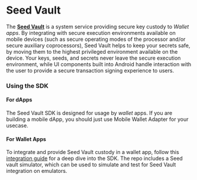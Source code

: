 # Seed Vault

The [**Seed Vault**](https://github.com/solana-mobile/seed-vault-sdk) is a system service providing secure key custody to _Wallet apps_. By integrating with secure execution environments available on mobile devices (such as secure operating modes of the processor and/or secure auxiliary coprocessors), Seed Vault helps to keep your secrets safe, by moving them to the highest privileged environment available on the device. Your keys, seeds, and secrets never leave the secure execution environment, while UI components built into Android handle interaction with the user to provide a secure transaction signing experience to users.

### Using the SDK

#### For dApps

The Seed Vault SDK is designed for usage by _wallet_ apps. If you are building a mobile dApp, you should just use Mobile Wallet Adapter for your usecase.

#### For Wallet Apps

To integrate and provide Seed Vault custody in a wallet app, follow this [integration guide](https://github.com/solana-mobile/seed-vault-sdk/blob/main/docs/integration_guide.md) for a deep dive into the SDK. The repo includes a Seed vault simulator, which can be used to simulate and test for Seed Vault integration on emulators.

